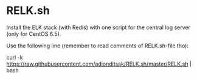 RELK.sh
=======

Install the ELK stack (with Redis) with one script for the central log server (only for CentOS 6.5).

Use the following line (remember to read comments of RELK.sh-file tho):

  curl -k https://raw.githubusercontent.com/adionditsak/RELK.sh/master/RELK.sh | bash
